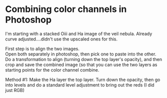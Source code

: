 # Combining color channels in Photoshop

I'm starting with a stacked Oiii and Ha image of the veil nebula.  Already curve adjusted....didn't use the upscaled ones for this.

First step is to align the two images.  
Open both separately in photoshop, then pick one to paste into the other.  
Do a transformation to align (turning down the top layer's opacity), and then crop and save the combined image (so that you can use the two layers as starting points for the color channel combine.

Method #1:
Make the Ha layer the top layer.  Turn down the opacity, then go into levels and do a standard level adjustment to bring out the reds (I did just RGB)

